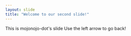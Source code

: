 ```yaml
---
layout: slide
title: "Welcome to our second slide!"
---
```

This is mojonojo-dot's slide
Use the left arrow to go back!